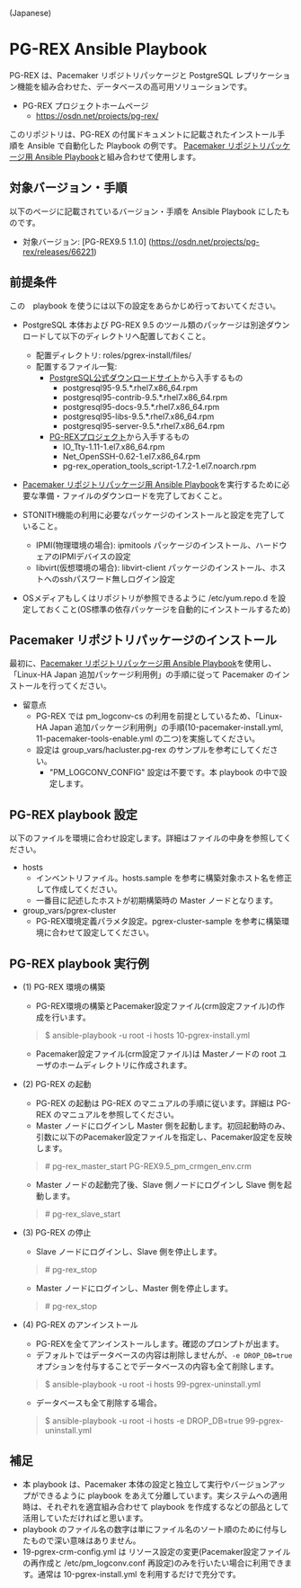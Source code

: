 (Japanese)

# PG-REX Ansible Playbook

PG-REX は、Pacemaker リポジトリパッケージと PostgreSQL レプリケーション機能を組み合わせた、データベースの高可用ソリューションです。

* PG-REX プロジェクトホームページ
  * https://osdn.net/projects/pg-rex/

このリポジトリは、PG-REX の付属ドキュメントに記載されたインストール手順を Ansible で自動化した Playbook の例です。
[Pacemaker リポジトリパッケージ用 Ansible Playbook](https://github.com/kskmori/ansible-pacemaker)と組み合わせて使用します。

## 対象バージョン・手順

以下のページに記載されているバージョン・手順を Ansible Playbook にしたものです。

* 対象バージョン: [PG-REX9.5 1.1.0] (https://osdn.net/projects/pg-rex/releases/66221)

## 前提条件

この　playbook を使うには以下の設定をあらかじめ行っておいてください。

* PostgreSQL 本体および PG-REX 9.5 のツール類のパッケージは別途ダウンロードして以下のディレクトリへ配置しておくこと。
  * 配置ディレクトリ: roles/pgrex-install/files/
  * 配置するファイル一覧:
    * [PostgreSQL公式ダウンロードサイト](https://www.postgresql.org/download/)から入手するもの
      * postgresql95-9.5.*.rhel7.x86_64.rpm
      * postgresql95-contrib-9.5.*.rhel7.x86_64.rpm
      * postgresql95-docs-9.5.*.rhel7.x86_64.rpm
      * postgresql95-libs-9.5.*.rhel7.x86_64.rpm
      * postgresql95-server-9.5.*.rhel7.x86_64.rpm
    * [PG-REXプロジェクト](https://osdn.net/projects/pg-rex/)から入手するもの
      * IO_Tty-1.11-1.el7.x86_64.rpm
      * Net_OpenSSH-0.62-1.el7.x86_64.rpm
      * pg-rex_operation_tools_script-1.7.2-1.el7.noarch.rpm

* [Pacemaker リポジトリパッケージ用 Ansible Playbook](https://github.com/kskmori/ansible-pacemaker)を実行するために必要な準備・ファイルのダウンロードを完了しておくこと。
* STONITH機能の利用に必要なパッケージのインストールと設定を完了していること。
  * IPMI(物理環境の場合): ipmitools パッケージのインストール、ハードウェアのIPMIデバイスの設定
  * libvirt(仮想環境の場合): libvirt-client パッケージのインストール、ホストへのsshパスワード無しログイン設定
* OSメディアもしくはリポジトリが参照できるように /etc/yum.repo.d を設定しておくこと(OS標準の依存パッケージを自動的にインストールするため)

## Pacemaker リポジトリパッケージのインストール

最初に、[Pacemaker リポジトリパッケージ用 Ansible Playbook](https://github.com/kskmori/ansible-pacemaker)を使用し、「Linux-HA Japan 追加パッケージ利用例」の手順に従って Pacemaker のインストールを行ってください。

* 留意点
  * PG-REX では pm_logconv-cs の利用を前提としているため、「Linux-HA Japan 追加パッケージ利用例」の手順(10-pacemaker-install.yml, 11-pacemaker-tools-enable.yml の二つ)を実施してください。
  * 設定は group_vars/hacluster.pg-rex のサンプルを参考にしてください。
    * "PM_LOGCONV_CONFIG" 設定は不要です。本 playbook の中で設定します。

## PG-REX playbook 設定

以下のファイルを環境に合わせ設定します。詳細はファイルの中身を参照してください。

* hosts
  * インベントリファイル。hosts.sample を参考に構築対象ホスト名を修正して作成してください。
  * 一番目に記述したホストが初期構築時の Master ノードとなります。
* group_vars/pgrex-cluster
  * PG-REX環境定義パラメタ設定。pgrex-cluster-sample を参考に構築環境に合わせて設定してください。

## PG-REX playbook 実行例

* (1) PG-REX 環境の構築
  * PG-REX環境の構築とPacemaker設定ファイル(crm設定ファイル)の作成を行います。

  > $ ansible-playbook -u root -i hosts 10-pgrex-install.yml

  * Pacemaker設定ファイル(crm設定ファイル)は Masterノードの root ユーザのホームディレクトリに作成されます。

* (2) PG-REX の起動
  * PG-REX の起動は PG-REX のマニュアルの手順に従います。詳細は PG-REX のマニュアルを参照してください。
  * Master ノードにログインし Master 側を起動します。初回起動時のみ、引数に以下のPacemaker設定ファイルを指定し、Pacemaker設定を反映します。

  >  \# pg-rex_master_start PG-REX9.5_pm_crmgen_env.crm

  * Master ノードの起動完了後、Slave 側ノードにログインし Slave 側を起動します。

  >  \# pg-rex_slave_start

* (3) PG-REX の停止

  * Slave ノードにログインし、Slave 側を停止します。

  >  \# pg-rex_stop

  * Master ノードにログインし、Master 側を停止します。

  >  \# pg-rex_stop

* (4) PG-REX のアンインストール
  * PG-REXを全てアンインストールします。確認のプロンプトが出ます。
  * デフォルトではデータベースの内容は削除しませんが、`-e DROP_DB=true` オプションを付与することでデータベースの内容も全て削除します。

  > $ ansible-playbook -u root -i hosts 99-pgrex-uninstall.yml

  * データベースも全て削除する場合。

  > $ ansible-playbook -u root -i hosts -e DROP_DB=true 99-pgrex-uninstall.yml


## 補足

* 本 playbook は、Pacemaker 本体の設定と独立して実行やバージョンアップができるように playbook をあえて分離しています。実システムへの適用時は、それぞれを適宜組み合わせて playbook を作成するなどの部品として活用していただければと思います。
* playbook のファイル名の数字は単にファイル名のソート順のために付与したもので深い意味はありません。
* 19-pgrex-crm-config.yml は リソース設定の変更(Pacemaker設定ファイルの再作成と /etc/pm_logconv.conf 再設定)のみを行いたい場合に利用できます。通常は 10-pgrex-install.yml を利用するだけで充分です。
